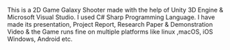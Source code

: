 This is a 2D Game Galaxy Shooter made with the help of Unity 3D Engine & Microsoft Visual Studio. I used C# Sharp Programming Language. I have made its presentation, Project Report, Research Paper & Demonstration Video & the Game runs fine on multiple platforms like linux ,macOS, iOS Windows, Android etc.
 
